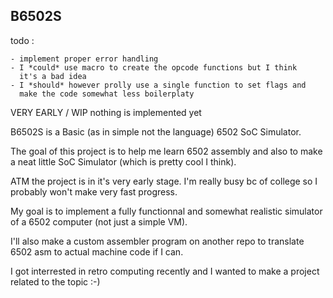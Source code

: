 ## B6502S 

todo : 
    
    - implement proper error handling
    - I *could* use macro to create the opcode functions but I think 
      it's a bad idea 
    - I *should* however prolly use a single function to set flags and 
      make the code somewhat less boilerplaty

VERY EARLY / WIP nothing is implemented yet

B6502S is a Basic (as in simple not the language) 6502 SoC Simulator. 

The goal of this project is to help me learn 6502 assembly and also to make a neat little 
SoC Simulator (which is pretty cool I think). 

ATM the project is in it's very early stage. 
I'm really busy bc of college so I probably won't make very fast progress. 

My goal is to implement a fully functionnal and somewhat realistic simulator 
of a 6502 computer (not just a simple VM). 

I'll also make a custom assembler program on another repo 
to translate 6502 asm to actual machine code if I can.

I got interrested in retro computing recently and I wanted to make 
a project related to the topic :-) 
